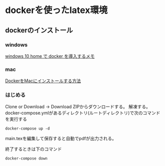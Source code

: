 # dockerを使ったlatex環境

## dockerのインストール
### windows
[windows 10 home で docker を導入するメモ](https://qiita.com/idani/items/fb7681d79eeb48c05144)

### mac
[DockerをMacにインストールする方法](https://upd.world/docker-install-mac/)

### はじめる
Clone or Download -> Download ZIPからダウンロードする。
解凍する。
docker-compose.ymlがあるディレクトリ(ルートディレクトリ)で次のコマンドを実行する
```
docker-compose up -d
```
main.texを編集して保存すると自動でpdfが出力される。

終了するときは下のコマンド
```
docker-compose down
```
